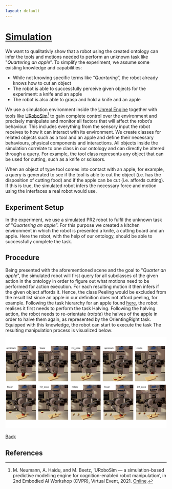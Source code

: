 ```yaml
---
layout: default
---
```


# [Simulation](https://github.com/Food-Ninja/FoodNinjaSimulation)

We want to qualitativly show that a robot using the created ontology can infer the tools and motions needed to perform an unknown task like "*Quartering an apple*”.
To simplify the experiment, we assume some existing knowledge and capabilities:

- While not knowing specific terms like “*Quartering*”, the robot already knows how to cut an object
- The robot is able to successfully perceive given objects for the experiment: a knife and an apple
- The robot is also able to grasp and hold a knife and an apple

We use a simulation environment inside the [Unreal Engine](https://www.unrealengine.com/de) together with tools like [URoboSim](https://github.com/NeumannM89/URoboSim)[^1] to gain complete control over the environment and precisely manipulate and monitor all factors that will affect the robot’s behaviour.
This includes everything from the sensory input the robot receives to how it can interact with its environment.
We create classes for related objects such as a tool and an apple and define their necessary behaviours, physical components and interactions.
All objects inside the simulation correlate to one class in our ontology and can directly be altered through a query. 
For example, the tool class represents any object that can be used for cutting, such as a knife or scissors.

When an object of type tool comes into contact with an apple, for example, a query is generated to see if the tool is able to cut the object (i.e. has the disposition of cutting food) and if the apple can be cut (i.e. affords cutting).
If this is true, the simulated robot infers the necessary force and motion using the interfaces a real robot would use.

## Experiment Setup

In the experiment, we use a simulated PR2 robot to fulfil the unknown task of "*Quartering an apple*”.
For this purpose we created a kitchen environment in which the robot is presented a knife, a cutting board and an apple.
Here the robot, with the help of our ontology, should be able to successfully complete the task.

## Procedure

Being presented with the aforementioned scene and the goal to "*Quarter an apple*", the simulated robot will first query for all subclasses of the given action in the ontology in order to figure out what motions need to be performed for action execution.
For each resulting motion it then infers if the given object affords it.
Hence, the class Peeling would be excluded from the result list since an apple in our definition does not afford peeling, for example. 
Following the task hierarchy for an apple found [here](img/AppleHierarchy.png), the robot realises it first needs to perform the task Halving. 
Following the halving action, the robot needs to re-orientate (*rotate*) the halves of the apple in order to halve them again, as represented by the OrientingRight task.
Equipped with this knowledge, the robot can start to execute the task
The resulting manipulation process is visualized below:

<p align="center">
	<img src="img/AppleQuarteringComic.png" width="800" alt="Simulation of the “Quarter an apple” task"/><br>
</p>

[Back](./Webinterface.html)

## References

[^1]: M. Neumann, A. Haidu, and M. Beetz, ‘URoboSim — a simulation-based predictive modelling engine for cognition-enabled robot manipulation’, in 2nd Embodied AI Workshop (CVPR), Virtual Event, 2021. [Online](https://embodied-ai.org/papers/URoboSim.pdf).